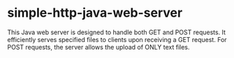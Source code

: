 # simple-http-java-web-server
This Java web server is designed to handle both GET and POST requests. It efficiently serves specified files to clients upon receiving a GET request. For POST requests, the server allows the upload of ONLY text files.
